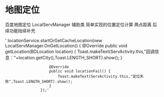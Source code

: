# 地图定位
百度地图定位 LocalServManager 辅助类 简单实现的位置定位计算 两点距离 后续功能陆续补充 

'  locationService.startOrGetCacheLocation(new LocalServManager.OnGetLocation() {
                        @Override
                        public void getLocation(BDLocation location) {
                            Toast.makeText(ServActivity.this,"回调信息："+location.getCity(),Toast.LENGTH_SHORT).show();
                        }

                        @Override
                        public void locationFail() {
                            Toast.makeText(ServActivity.this,"定位失败",Toast.LENGTH_SHORT).show();
                        }
                    });'
